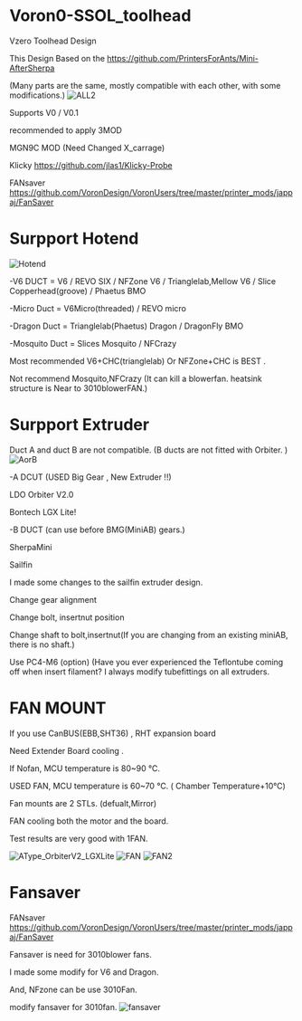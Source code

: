# Voron0-SSOL_toolhead
Vzero Toolhead Design 

This Design Based on the https://github.com/PrintersForAnts/Mini-AfterSherpa 

(Many parts are the same, mostly compatible with each other, with some modifications.)
![ALL2](https://user-images.githubusercontent.com/110684743/183617793-c647f5ba-fb6c-49f9-a819-6bbb3ed8931c.png)

Supports 
V0 / V0.1 

recommended to apply 3MOD

MGN9C MOD (Need Changed X_carrage)

Klicky https://github.com/jlas1/Klicky-Probe

FANsaver https://github.com/VoronDesign/VoronUsers/tree/master/printer_mods/jappaj/FanSaver


# Surpport  Hotend 
![Hotend](https://user-images.githubusercontent.com/110684743/183629285-1fd632dc-63b1-4234-9d5d-65d370ef9e32.png)

-V6 DUCT = V6 / REVO SIX /  NFZone V6 / Trianglelab,Mellow V6 / Slice Copperhead(groove) / Phaetus BMO 

-Micro Duct = V6Micro(threaded) / REVO micro 

-Dragon Duct = Trianglelab(Phaetus) Dragon / DragonFly BMO 

-Mosquito Duct = Slices Mosquito / NFCrazy 



Most recommended V6+CHC(trianglelab) Or NFZone+CHC is BEST .

Not recommend Mosquito,NFCrazy (It can kill a blowerfan. heatsink structure is Near to 3010blowerFAN.)



# Surpport Extruder
Duct A and duct B are not compatible.
(B ducts are not fitted with Orbiter. )
![AorB](https://user-images.githubusercontent.com/110684743/183629159-d4d5dcb6-6f35-4ced-8581-634f9e71aacf.png)

-A DCUT (USED Big Gear , New Extruder !!)

LDO Orbiter V2.0

Bontech LGX Lite!





-B DUCT (can use before BMG(MiniAB) gears.)

SherpaMini

Sailfin

I made some changes to the sailfin extruder design.

Change gear alignment

Change bolt, insertnut position

Change shaft to bolt,insertnut(If you are changing from an existing miniAB, there is no shaft.)

Use PC4-M6 (option) (Have you ever experienced the Teflontube coming off when insert filament? I always modify tubefittings on all extruders.


# FAN MOUNT
If you use CanBUS(EBB,SHT36) , RHT expansion board

Need Extender Board cooling .

If Nofan, MCU temperature is 80~90 ℃.

USED FAN, MCU temperature is 60~70 ℃. ( Chamber Temperature+10℃)

Fan mounts are 2 STLs. (defualt,Mirror)

FAN cooling both the motor and the board.

Test results are very good with 1FAN.

![AType_OrbiterV2_LGXLite](https://user-images.githubusercontent.com/110684743/183629411-0dd52714-6a15-49d5-a051-bf9d5bd46da1.png)
![FAN](https://user-images.githubusercontent.com/110684743/183629416-4422dae8-92e0-4757-a2de-d5cba05ab122.png)
![FAN2](https://user-images.githubusercontent.com/110684743/183629438-c4565a7e-af57-482c-806b-35d1365911cf.png)


# Fansaver
FANsaver https://github.com/VoronDesign/VoronUsers/tree/master/printer_mods/jappaj/FanSaver

Fansaver is need for 3010blower fans.

I made some modify for V6 and Dragon.

And, NFzone can be use 3010Fan.

modify fansaver for 3010fan.
![fansaver](https://user-images.githubusercontent.com/110684743/183633617-d526e1c8-253e-41ed-8138-533432e7a0b5.png)


